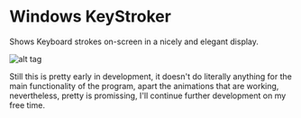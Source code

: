 # Windows KeyStroker
Shows Keyboard strokes on-screen in a nicely and elegant display.

![alt tag](http://i.imgur.com/XQQ5yar.png)

Still this is pretty early in development, it doesn't do literally anything for the main functionality of the program, apart the animations that are working, nevertheless, pretty is promissing, I'll continue further development on my free time.
